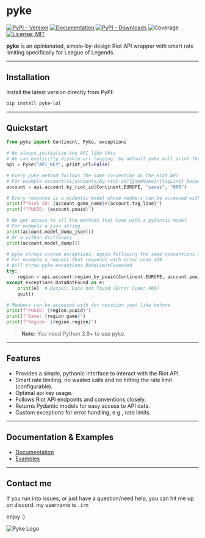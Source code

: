 # pyke

[![PyPI - Version](https://img.shields.io/pypi/v/pyke-lol)](https://pypi.org/project/pyke-lol/)
[![Documentation](https://img.shields.io/badge/Documentation-blue)](https://diodemusic.github.io/pyke/)
[![PyPI - Downloads](https://img.shields.io/pypi/dm/pyke-lol)](https://pypi.org/project/pyke-lol/)
![Coverage](https://img.shields.io/badge/Coverage-94%25-brightgreen.svg)
[![License: MIT](https://img.shields.io/badge/License-MIT-yellow.svg)](https://github.com/diodemusic/pyke/blob/main/LICENCE.txt)

**pyke** is an opinionated, simple-by-design Riot API wrapper with smart rate limiting specifically for League of Legends.

---

## Installation

Install the latest version directly from PyPI:

```bash
pip install pyke-lol
```

---

## Quickstart

```py
from pyke import Continent, Pyke, exceptions

# We always initialize the API like this
# We can explicitly disable url logging, by default pyke will print the url of every call
api = Pyke("API_KEY", print_url=False)

# Every pyke method follows the same convention as the Riot API
# For example account/v1/accounts/by-riot-id/{gameName}/{tagLine} becomes the following
account = api.account.by_riot_id(Continent.EUROPE, "saves", "000")

# Every response is a pydantic model whose members can be accessed with dot notation
print(f"Riot ID: {account.game_name}#{account.tag_line}")
print(f"PUUID: {account.puuid}")

# We get access to all the methods that come with a pydantic model
# For example a json string
print(account.model_dump_json())
# Or a python dictionary
print(account.model_dump())

# pyke throws custom exceptions, again following the same conventions as the Riot API
# For example a request that responds with error code 429
# Will throw pyke.exceptions.RateLimitExceeded
try:
    region = api.account.region_by_puuid(Continent.EUROPE, account.puuid)
except exceptions.DataNotFound as e:
    print(e)  # Output: Data not found (Error Code: 404)
    quit()

# Members can be accessed with dot notation just like before
print(f"PUUID: {region.puuid}")
print(f"Game: {region.game}")
print(f"Region: {region.region}")
```

> **Note:** You need Python 3.9+ to use pyke.

---

## Features

- Provides a simple, pythonic interface to interact with the Riot API.
- Smart rate limiting, no wasted calls and no hitting the rate limit (configurable).
- Optimal api key usage.
- Follows Riot API endpoints and conventions closely.
- Returns Pydantic models for easy access to API data.
- Custom exceptions for error handling, e.g., rate limits.

---

## Documentation & Examples

- [Documentation](https://diodemusic.github.io/pyke/pyke.html)
- [Examples](https://github.com/diodemusic/pyke/tree/master/examples)

---

## Contact me

If you run into issues, or just have a question/need help, you can hit me up on discord.
my username is `.irm`

enjoy :)

![Pyke Logo](https://github.com/diodemusic/pyke/blob/main/assets/logo.png?raw=true)
